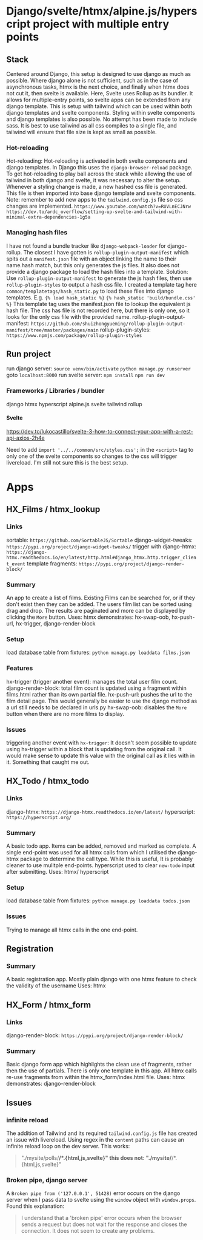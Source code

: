# Django/svelte/htmx/alpine.js/hyperscript project with multiple entry points

## Stack
Centered around Django, this setup is designed to use django as much as possible. Where django alone is not sufficient, such as in the case of asynchronous tasks, htmx is the next choice, and finally when htmx does not cut it, then svelte is available. 
Here, Svelte uses Rollup as its bundler. It allows for multiple-entry points, so svelte apps can be extended from any django template.
This is setup with tailwind which can be used within both django templates and svelte components. Styling within svelte components and django templates is also possible. No attempt has been made to include sass. It is best to use tailwind as all css compiles to a single file, and tailwind will ensure that file size is kept as small as possible.

### Hot-reloading
Hot-reloading: Hot-reloading is activated in both svelte components and django templates. In Django this uses the `django-browser-reload` package.
To get hot-reloading to play ball across the stack while allowing the use of tailwind in both django and svelte, it was
necessary to alter the setup. Whenever a styling change is made, a new hashed css file is generated. This file is then imported into base django template and svelte components.
Note: remember to add new apps to the `tailwind.config.js` file so css changes are implemented.
`https://www.youtube.com/watch?v=RUVLnECJNrw`
`https://dev.to/ardc_overflow/setting-up-svelte-and-tailwind-with-minimal-extra-dependencies-1g5a`

### Managing hash files
I have not found a bundle tracker like `django-webpack-loader` for django-rollup. The closest I have gotten is `rollup-plugin-output-manifest` which spits out a `manifest.json` file with an object linking the name to their name.hash match, but this only generates the js files. It also does not provide a django package to load the hash files into a template. 
Solution: Use `rollup-plugin-output-manifest` to generate the js hash files, then use `rollup-plugin-styles` to output a hash css file. I created a template tag here `common/templatetags/hash_static.py` to load these files into django templates. E.g.
`{% load hash_static %}`
`{% hash_static 'build/bundle.css' %}`
This template tag uses the manifest.json file to lookup the equivalent js hash file. The css has file is not recorded here, but there is only one, so it looks for the only css file with the provided name.
rollup-plugin-output-manifest: `https://github.com/shuizhongyueming/rollup-plugin-output-manifest/tree/master/packages/main`
rollup-plugin-styles: `https://www.npmjs.com/package/rollup-plugin-styles`





## Run project
run django server:
`source venv/bin/activate`
`python manage.py runserver`
goto `localhost:8000`
run svelte server:
`npm install`
`npm run dev`





### Frameworks / Libraries / bundler
django
htmx
hyperscript
alpine.js
svelte
tailwind
rollup

#### Svelte
https://dev.to/lukocastillo/svelte-3-how-to-connect-your-app-with-a-rest-api-axios-2h4e

Need to add `import '../../common/src/styles.css';` in the `<script>` tag to only one of the svelte components so changes
to the css will trigger livereload. I'm still not sure this is the best setup.




# Apps

## HX_Films / htmx_lookup

### Links
sortable: `https://github.com/SortableJS/Sortable`
django-widget-tweaks: `https://pypi.org/project/django-widget-tweaks/`
trigger with django-htmx:  `https://django-htmx.readthedocs.io/en/latest/http.html#django_htmx.http.trigger_client_event`
template fragments: `https://pypi.org/project/django-render-block/`

### Summary
An app to create a list of films. Existing Films can be searched for, or if they don't exist then they can be added. The users film list
    can be sorted using drag and drop. The results are paginated and more can be displayed by clicking the `More` button.
Uses: htmx
demonstrates: hx-swap-oob, hx-push-url, hx-trigger, django-render-block

### Setup
load database table from fixtures:
`python manage.py loaddata films.json`

### Features
hx-trigger (trigger another event): manages the total user film count. 
django-render-block: total film count is updated using a fragment within films.html rather than its own partial file.
hx-push-url: pushes the url to the film detail page. This would generally be easier to use the django method as a url
    still needs to be declared in urls.py
hx-swap-oob: disables the `More` button when there are no more films to display.

### Issues
triggering another event with `hx-trigger`: It doesn't seem possible to update using hx-trigger within a block that is 
updating from the original call. It would make sense to update this value with the original call as it lies with in it. 
Something that caught me out. 



## HX_Todo / htmx_todo

### Links
django-htmx: `https://django-htmx.readthedocs.io/en/latest/`
hyperscript: `https://hyperscript.org/`

### Summary
A basic todo app. Items can be added, removed and marked as complete. A single end-point was used for all htmx calls from which I utilised the django-htmx package to determine the call type. While this is useful, It is probably cleaner to use mulitple end-points.
hyperscript used to clear `new-todo` input after submitting.
Uses: htmx/ hyperscript

### Setup
load database table from fixtures:
`python manage.py loaddata todos.json`

### Issues
Trying to manage all htmx calls in the one end-point.



## Registration

### Summary
A basic registration app. Mostly plain django with one htmx feature to check the validity of the username
Uses: htmx



## HX_Form / htmx_form

### Links
django-render-block: `https://pypi.org/project/django-render-block/`

### Summary
Basic django form app which highlights the clean use of fragments, rather then the use of partials. There is only one template
in this app. All htmx calls re-use fragments from within the htmx_form/index.html file.
Uses: htmx
demonstrates: django-render-block






## Issues

### infinite reload
The addition of Tailwind and its required `tailwind.config.js` file has created an issue with livereload. Using regex in the `content`
paths can cause an infinite reload loop on the dev server. 
This works:
>"./mysite/polls/**/*.{html,js,svelte}"
this does not:
>"./mysite/**/*.{html,js,svelte}"

### Broken pipe, django server
A `Broken pipe from ('127.0.0.1', 51428)` error occurs on the django server when I pass data to svelte using the `window` object with `window.props`. 
Found this explanation: 
>I understand that a 'broken pipe' error occurs when the browser sends a request but does not wait for the response and closes the connection.
It does not seem to create any problems.